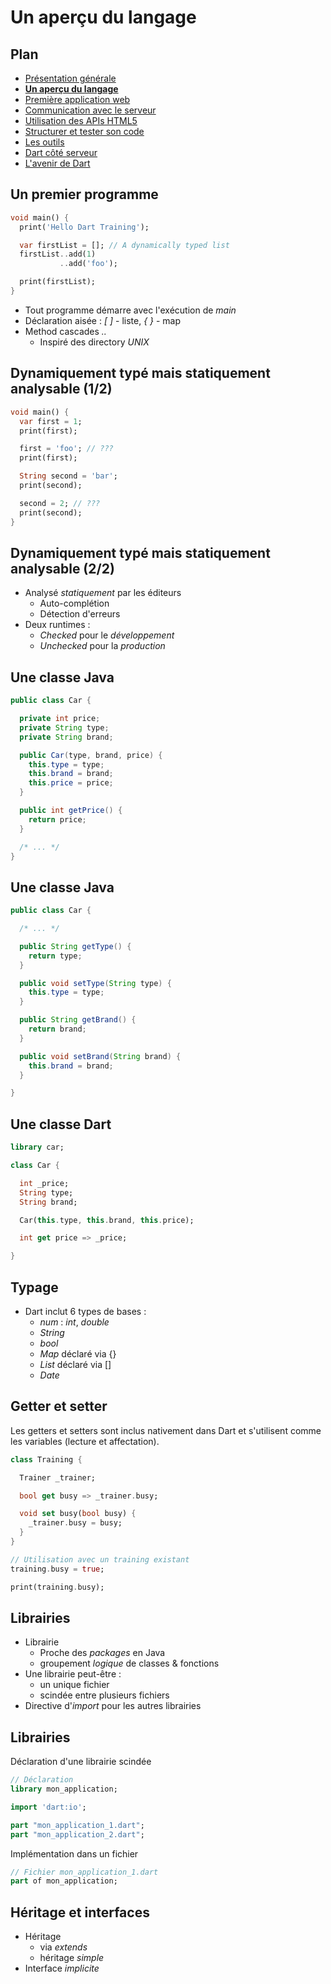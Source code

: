 # Un aperçu du langage

<!-- .slide: data-background="reveal/theme-zenika/images/title-background.png" -->



## Plan

<!-- .slide: class="toc" -->

- [Présentation générale](#/1)
- **[Un aperçu du langage](#/2)**
- [Première application web](#/3)
- [Communication avec le serveur](#/4)
- [Utilisation des APIs HTML5](#/5)
- [Structurer et tester son code](#/6)
- [Les outils](#/7)
- [Dart côté serveur](#/8)
- [L'avenir de Dart](#/9)



## Un premier programme

```Dart
void main() {
  print('Hello Dart Training');

  var firstList = []; // A dynamically typed list
  firstList..add(1)
           ..add('foo');

  print(firstList);
}

```
- Tout programme démarre avec l'exécution de *main*
- Déclaration aisée : *[ ]* - liste, *{ }* - map
- Method cascades *..*
  - Inspiré des directory *UNIX*



## Dynamiquement typé mais statiquement analysable (1/2)

```Dart
void main() {
  var first = 1;
  print(first);

  first = 'foo'; // ???
  print(first);

  String second = 'bar';
  print(second);

  second = 2; // ???
  print(second);
}
```



## Dynamiquement typé mais statiquement analysable (2/2)

- Analysé *statiquement* par les éditeurs
  - Auto-complétion
  - Détection d'erreurs
- Deux runtimes :
  - *Checked* pour le *développement*
  - *Unchecked* pour la *production*



## Une classe Java
```Java
public class Car {

  private int price;
  private String type;
  private String brand;

  public Car(type, brand, price) {
    this.type = type;
    this.brand = brand;
    this.price = price;
  }

  public int getPrice() {
    return price;
  }

  /* ... */
}
```



## Une classe Java
```Java
public class Car {

  /* ... */

  public String getType() {
    return type;
  }

  public void setType(String type) {
    this.type = type;
  }

  public String getBrand() {
    return brand;
  }

  public void setBrand(String brand) {
    this.brand = brand;
  }

}
```



## Une classe Dart

```Dart
library car;

class Car {

  int _price;
  String type;
  String brand;

  Car(this.type, this.brand, this.price);

  int get price => _price;

}
```



## Typage

- Dart inclut 6 types de bases :
  - *num* : *int*, *double*
  - *String*
  - *bool*
  - *Map* déclaré via {}
  - *List* déclaré via []
  - *Date*



## Getter et setter

Les getters et setters sont inclus nativement dans Dart et s'utilisent comme les variables (lecture et affectation).

```Dart
class Training {

  Trainer _trainer;

  bool get busy => _trainer.busy;

  void set busy(bool busy) {
    _trainer.busy = busy;
  }
}

// Utilisation avec un training existant
training.busy = true;

print(training.busy);
```



## Librairies

- Librairie
  - Proche des *packages* en Java
  - groupement *logique* de classes & fonctions
- Une librairie peut-être :
  - un unique fichier
  - scindée entre plusieurs fichiers
- Directive d'*import* pour les autres librairies



## Librairies

Déclaration d'une librairie scindée

```Dart
// Déclaration
library mon_application;

import 'dart:io';

part "mon_application_1.dart";
part "mon_application_2.dart";
```

Implémentation dans un fichier

```Dart
// Fichier mon_application_1.dart
part of mon_application;
```



## Héritage et interfaces

- Héritage
  - via *extends*
  - héritage *simple*
- Interface *implicite*



<!-- .slide: data-background="reveal/theme-zenika/images/questions.png" -->
<!-- .slide: data-background-size="30%" -->
